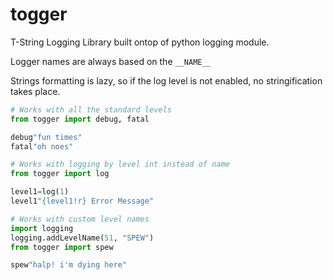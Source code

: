 # togger 

T-String Logging Library built ontop of python logging module. 

Logger names are always based on the `__NAME__`

Strings formatting is lazy, so if the log level is not enabled, no stringification takes place. 

```python
# Works with all the standard levels
from togger import debug, fatal

debug"fun times"
fatal"oh noes"

# Works with logging by level int instead of name
from togger import log

level1=log(1)
level1"{level1!r} Error Message"

# Works with custom level names
import logging
logging.addLevelName(51, "SPEW")
from togger import spew

spew"halp! i'm dying here"
```

